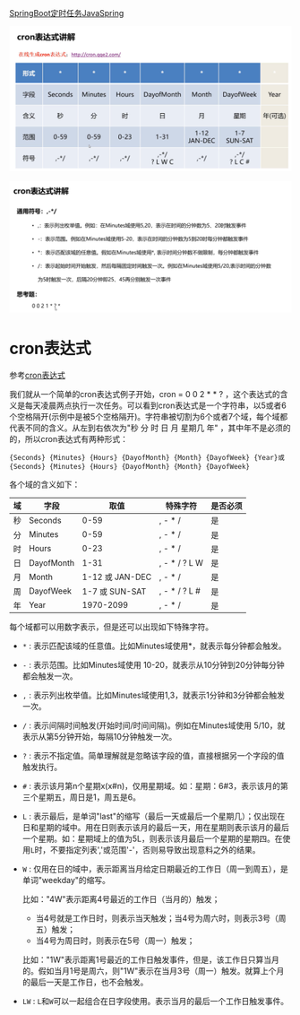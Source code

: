 [SpringBoot定时任务JavaSpring](https://www.bilibili.com/video/BV1xJ411G7ff)

![cron表达式](img/cron表达式.png)

![cron表达式](img/cron表达式2.png)


# cron表达式

参考[cron表达式](https://www.jianshu.com/p/e9ce1a7e1ed1)

我们就从一个简单的cron表达式例子开始，cron = 0 0 2 * * ? ，这个表达式的含义是每天凌晨两点执行一次任务。可以看到cron表达式是一个字符串，以5或者6个空格隔开(示例中是被5个空格隔开)。字符串被切割为6个或者7个域，每个域都代表不同的含义。从左到右依次为"秒 分 时 日 月 星期几 年" ，其中年不是必须的的，所以cron表达式有两种形式：

```
{Seconds} {Minutes} {Hours} {DayofMonth} {Month} {DayofWeek} {Year}或
{Seconds} {Minutes} {Hours} {DayofMonth} {Month} {DayofWeek}
```

各个域的含义如下：

| 域   | 字段       | 取值            | 特殊字符      | 是否必须 |
| ---- | ---------- | --------------- | ------------- | -------- |
| 秒   | Seconds    | 0-59            | , - * /       | 是       |
| 分   | Minutes    | 0-59            | , - * /       | 是       |
| 时   | Hours      | 0-23            | , - * /       | 是       |
| 日   | DayofMonth | 1-31            | , - * / ? L W | 是       |
| 月   | Month      | 1-12 或 JAN-DEC | , - * /       | 是       |
| 周   | DayofWeek  | 1-7 或 SUN-SAT  | , - * / ? L # | 是       |
| 年   | Year       | 1970-2099       | , - * /       | 是       |

每个域都可以用数字表示，但是还可以出现如下特殊字符。

- `*` : 表示匹配该域的任意值。比如Minutes域使用*，就表示每分钟都会触发。
- `-` : 表示范围。比如Minutes域使用 10-20，就表示从10分钟到20分钟每分钟都会触发一次。
- `,` : 表示列出枚举值。比如Minutes域使用1,3，就表示1分钟和3分钟都会触发一次。
- `/` : 表示间隔时间触发(开始时间/时间间隔)。例如在Minutes域使用 5/10，就表示从第5分钟开始，每隔10分钟触发一次。
- `?` : 表示不指定值。简单理解就是忽略该字段的值，直接根据另一个字段的值触发执行。
- `#` : 表示该月第n个星期x(x#n)，仅用星期域。如：星期：6#3，表示该月的第三个星期五，周日是1，周五是6。
- `L` : 表示最后，是单词"last"的缩写（最后一天或最后一个星期几）；仅出现在日和星期的域中。用在日则表示该月的最后一天，用在星期则表示该月的最后一个星期。如：星期域上的值为5L，则表示该月最后一个星期的星期四。在使用`L`时，不要指定列表','或范围'-'，否则易导致出现意料之外的结果。
- `W` : 仅用在日的域中，表示距离当月给定日期最近的工作日（周一到周五），是单词"weekday"的缩写。

  比如："4W"表示距离4号最近的工作日（当月的）触发；
    + 当4号就是工作日时，则表示当天触发；当4号为周六时，则表示3号（周五）触发；
    + 当4号为周日时，则表示在5号（周一）触发；

  比如："1W"表示距离1号最近的工作日触发事件，但是，该工作日只算当月的。假如当月1号是周六，则"1W"表示在当月3号（周一）触发。就算上个月的最后一天是工作日，也不会触发。
- `LW` : `L`和`W`可以一起组合在日字段使用。表示当月的最后一个工作日触发事件。

